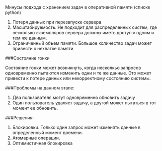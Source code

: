 Минусы подхода с хранением задач в оперативной памяти (списке python)
1. Потеря данных при перезапуске сервера
2. Масштабируемость. Не подходит для распределенных систем, где несколько экземпляров сервера должны иметь доступ к одним и тем же данным.
3. Ограниченный объем памяти. Большое количество задач может привести к нехватке памяти. 

###Состояние гонки

Состояние гонки может возникнуть, когда несколкьо запросов одновременно пытаются изменить одни и те же данные. Это может привести к потере данных или некорректному состоянию системы.

###Проблемы на данном этапе:
1. Два пользователя могут одновременно обновить задачу
2. Один пользователь удаляет задачу, а другой может пытаться в тот момент ее обновить.

###Решения:
1. Блокировки. Только один запрос может изменять данные в определенный момент времени.
2. Атомарные операции. 
3. Оптимистичная блокировка